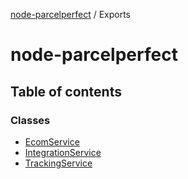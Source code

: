[node-parcelperfect](README.md) / Exports

# node-parcelperfect

## Table of contents

### Classes

- [EcomService](classes/ecomservice.md)
- [IntegrationService](classes/integrationservice.md)
- [TrackingService](classes/trackingservice.md)
